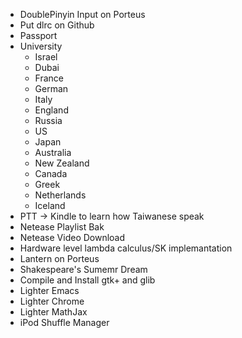 - DoublePinyin Input on Porteus
- Put dlrc on Github
- Passport
- University
  - Israel
  - Dubai
  - France
  - German
  - Italy
  - England
  - Russia
  - US
  - Japan
  - Australia
  - New Zealand
  - Canada
  - Greek
  - Netherlands
  - Iceland
- PTT -> Kindle to learn how Taiwanese speak
- Netease Playlist Bak
- Netease Video Download
- Hardware level lambda calculus/SK implemantation
- Lantern on Porteus
- Shakespeare's Sumemr Dream
- Compile and Install gtk+ and glib
- Lighter Emacs
- Lighter Chrome
- Lighter MathJax
- iPod Shuffle Manager
